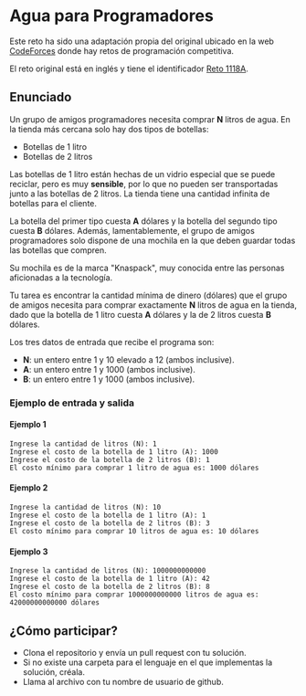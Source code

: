 ﻿# **Agua para Programadores**

Este reto ha sido una adaptación propia del original ubicado en la web [CodeForces](https://codeforces.com) donde hay retos de programación competitiva.

El reto original está en inglés y tiene el identificador [Reto 1118A](https://codeforces.com/problemset/problem/1118/A).  

## Enunciado
Un grupo de amigos programadores necesita comprar **N** litros de agua. En la tienda más cercana solo hay dos tipos de botellas:  
- Botellas de 1 litro  
- Botellas de 2 litros

Las botellas de 1 litro están hechas de un vidrio especial que se puede reciclar, pero es muy **sensible**, por lo que no pueden ser transportadas junto a las botellas de 2 litros. La tienda tiene una cantidad infinita de botellas para el cliente.

La botella del primer tipo cuesta **A** dólares y la botella del segundo tipo cuesta **B** dólares. Además, lamentablemente, el grupo de amigos programadores solo dispone de una mochila en la que deben guardar todas las botellas que compren.  

Su mochila es de la marca "Knaspack", muy conocida entre las personas aficionadas a la tecnología.

Tu tarea es encontrar la cantidad mínima de dinero (dólares) que el grupo de amigos necesita para comprar exactamente **N** litros de agua en la tienda, dado que la botella de 1 litro cuesta **A** dólares y la de 2 litros cuesta **B** dólares.

Los tres datos de entrada que recibe el programa son:
- **N**: un entero entre 1 y 10 elevado a 12 (ambos inclusive).
- **A**: un entero entre 1 y 1000 (ambos inclusive).
- **B**: un entero entre 1 y 1000 (ambos inclusive).

### Ejemplo de entrada y salida

#### Ejemplo 1
```
Ingrese la cantidad de litros (N): 1  
Ingrese el costo de la botella de 1 litro (A): 1000  
Ingrese el costo de la botella de 2 litros (B): 1  
El costo mínimo para comprar 1 litro de agua es: 1000 dólares
```

#### Ejemplo 2
```
Ingrese la cantidad de litros (N): 10  
Ingrese el costo de la botella de 1 litro (A): 1  
Ingrese el costo de la botella de 2 litros (B): 3  
El costo mínimo para comprar 10 litros de agua es: 10 dólares
```

#### Ejemplo 3
```
Ingrese la cantidad de litros (N): 1000000000000  
Ingrese el costo de la botella de 1 litro (A): 42  
Ingrese el costo de la botella de 2 litros (B): 8  
El costo mínimo para comprar 1000000000000 litros de agua es: 42000000000000 dólares
```

## ¿Cómo participar?

- Clona el repositorio y envía un pull request con tu solución.
- Si no existe una carpeta para el lenguaje en el que implementas la solución, créala.
- Llama al archivo con tu nombre de usuario de github.
